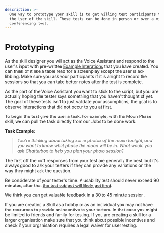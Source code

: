 ```yaml
---
description: >-
  One way to prototype your skill is to get willing test participants to act as
  the User of the skill. These tests can be done in person or over a video
  conferencing tool.
---
```


# Prototyping

As the skill designer you will act as the Voice Assistant and respond to the user's input with pre-written [Example Interations](example-dialogs.md) that you have created. 
You can think of it like a table read for a screenplay except the user is ad-libbing. 
Make sure you ask your participants if it is alright to record the sessions so that you can take better notes after the test is complete. 

As the part of the Voice Assistant you want to stick to the script, but you are actually hoping the tester says something that you haven't thought of yet. 
The goal of these tests isn't to just validate your assumptions, the goal is to observe interactions that did not occur to you at first.

To begin the test give the user a task. For example, with the Moon Phase skill, we can pull the task directly from our Jobs to be done work. 

**Task Example:**

> _You're thinking about taking some photos of the moon tonight, and you want to know what phase the moon will be in. What would you ask Chatterbox to help you plan your photo session?_

The first off the cuff responses from your test are generally the best, but it's always good to ask your testers if they can provide any variations on the way they might ask the question.

Be considerate of your tester's time. A usability test should never exceed 90 minutes, after that [the test subject will likely get tired](https://www.nngroup.com/articles/time-budgets-for-usability-sessions/). 

We think you can get valuable feedback in a 30 to 45 minute session.

If you are creating a Skill as a hobby or as an individual you may not have the resources to provide an incentive to your testers. 
In that case you might be limited to friends and family for testing. 
If you are creating a skill for a larger organisation make sure that you think about possible incentives and check if your organisation requires a legal waiver for user testing.

 




